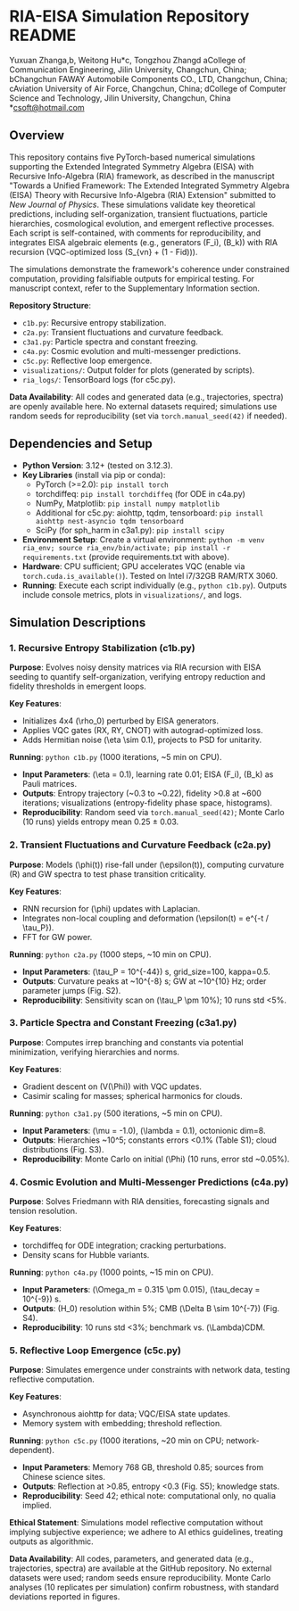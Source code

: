 # RIA-EISA Simulation Repository README

Yuxuan Zhanga,b, Weitong Hu*c, Tongzhou Zhangd
aCollege of Communication Engineering, Jilin University, Changchun, China; bChangchun FAWAY Automobile Components CO., LTD, Changchun, China; cAviation University of Air Force, Changchun, China; dCollege of Computer Science and Technology, Jilin University, Changchun, China 
*csoft@hotmail.com

## Overview

This repository contains five PyTorch-based numerical simulations supporting the Extended Integrated Symmetry Algebra (EISA) with Recursive Info-Algebra (RIA) framework, as described in the manuscript "Towards a Unified Framework: The Extended Integrated Symmetry Algebra (EISA) Theory with Recursive Info-Algebra (RIA) Extension" submitted to *New Journal of Physics*. These simulations validate key theoretical predictions, including self-organization, transient fluctuations, particle hierarchies, cosmological evolution, and emergent reflective processes. Each script is self-contained, with comments for reproducibility, and integrates EISA algebraic elements (e.g., generators \(F_i\), \(B_k\)) with RIA recursion (VQC-optimized loss \(S_{vn} + (1 - Fid)\)).

The simulations demonstrate the framework's coherence under constrained computation, providing falsifiable outputs for empirical testing. For manuscript context, refer to the Supplementary Information section.

**Repository Structure**:
- `c1b.py`: Recursive entropy stabilization.
- `c2a.py`: Transient fluctuations and curvature feedback.
- `c3a1.py`: Particle spectra and constant freezing.
- `c4a.py`: Cosmic evolution and multi-messenger predictions.
- `c5c.py`: Reflective loop emergence.
- `visualizations/`: Output folder for plots (generated by scripts).
- `ria_logs/`: TensorBoard logs (for c5c.py).

**Data Availability**: All codes and generated data (e.g., trajectories, spectra) are openly available here. No external datasets required; simulations use random seeds for reproducibility (set via `torch.manual_seed(42)` if needed).

## Dependencies and Setup

- **Python Version**: 3.12+ (tested on 3.12.3).
- **Key Libraries** (install via pip or conda):
  - PyTorch (>=2.0): `pip install torch`
  - torchdiffeq: `pip install torchdiffeq` (for ODE in c4a.py)
  - NumPy, Matplotlib: `pip install numpy matplotlib`
  - Additional for c5c.py: aiohttp, tqdm, tensorboard: `pip install aiohttp nest-asyncio tqdm tensorboard`
  - SciPy (for sph_harm in c3a1.py): `pip install scipy`
- **Environment Setup**: Create a virtual environment: `python -m venv ria_env; source ria_env/bin/activate; pip install -r requirements.txt` (provide requirements.txt with above).
- **Hardware**: CPU sufficient; GPU accelerates VQC (enable via `torch.cuda.is_available()`). Tested on Intel i7/32GB RAM/RTX 3060.
- **Running**: Execute each script individually (e.g., `python c1b.py`). Outputs include console metrics, plots in `visualizations/`, and logs.

## Simulation Descriptions

### 1. Recursive Entropy Stabilization (c1b.py)

**Purpose**: Evolves noisy density matrices via RIA recursion with EISA seeding to quantify self-organization, verifying entropy reduction and fidelity thresholds in emergent loops.

**Key Features**:
- Initializes 4x4 \(\rho_0\) perturbed by EISA generators.
- Applies VQC gates (RX, RY, CNOT) with autograd-optimized loss.
- Adds Hermitian noise \(\eta \sim 0.1\), projects to PSD for unitarity.

**Running**: `python c1b.py` (1000 iterations, ~5 min on CPU).
- **Input Parameters**: \(\eta = 0.1\), learning rate 0.01; EISA \(F_i\), \(B_k\) as Pauli matrices.
- **Outputs**: Entropy trajectory (~0.3 to ~0.22), fidelity >0.8 at ~600 iterations; visualizations (entropy-fidelity phase space, histograms).
- **Reproducibility**: Random seed via `torch.manual_seed(42)`; Monte Carlo (10 runs) yields entropy mean 0.25 ± 0.03.

### 2. Transient Fluctuations and Curvature Feedback (c2a.py)

**Purpose**: Models \(\phi(t)\) rise-fall under \(\epsilon(t)\), computing curvature \(R\) and GW spectra to test phase transition criticality.

**Key Features**:
- RNN recursion for \(\phi\) updates with Laplacian.
- Integrates non-local coupling and deformation \(\epsilon(t) = e^{-t / \tau_P}\).
- FFT for GW power.

**Running**: `python c2a.py` (1000 steps, ~10 min on CPU).
- **Input Parameters**: \(\tau_P = 10^{-44}\) s, grid_size=100, kappa=0.5.
- **Outputs**: Curvature peaks at ~10^{-8} s; GW at ~10^{10} Hz; order parameter jumps (Fig. S2).
- **Reproducibility**: Sensitivity scan on \(\tau_P \pm 10\%\); 10 runs std <5%.

### 3. Particle Spectra and Constant Freezing (c3a1.py)

**Purpose**: Computes irrep branching and constants via potential minimization, verifying hierarchies and norms.

**Key Features**:
- Gradient descent on \(V(\Phi)\) with VQC updates.
- Casimir scaling for masses; spherical harmonics for clouds.

**Running**: `python c3a1.py` (500 iterations, ~5 min on CPU).
- **Input Parameters**: \(\mu = -1.0\), \(\lambda = 0.1\), octonionic dim=8.
- **Outputs**: Hierarchies ~10^5; constants errors <0.1% (Table S1); cloud distributions (Fig. S3).
- **Reproducibility**: Monte Carlo on initial \(\Phi\) (10 runs, error std ~0.05%).

### 4. Cosmic Evolution and Multi-Messenger Predictions (c4a.py)

**Purpose**: Solves Friedmann with RIA densities, forecasting signals and tension resolution.

**Key Features**:
- torchdiffeq for ODE integration; cracking perturbations.
- Density scans for Hubble variants.

**Running**: `python c4a.py` (1000 points, ~15 min on CPU).
- **Input Parameters**: \(\Omega_m = 0.315 \pm 0.015\), \(\tau_decay = 10^{-9}\) s.
- **Outputs**: \(H_0\) resolution within 5%; CMB \(\Delta B \sim 10^{-7}\) (Fig. S4).
- **Reproducibility**: 10 runs std <3%; benchmark vs. \(\Lambda\)CDM.

### 5. Reflective Loop Emergence (c5c.py)

**Purpose**: Simulates emergence under constraints with network data, testing reflective computation.

**Key Features**:
- Asynchronous aiohttp for data; VQC/EISA state updates.
- Memory system with embedding; threshold reflection.

**Running**: `python c5c.py` (1000 iterations, ~20 min on CPU; network-dependent).
- **Input Parameters**: Memory 768 GB, threshold 0.85; sources from Chinese science sites.
- **Outputs**: Reflection at >0.85, entropy <0.3 (Fig. S5); knowledge stats.
- **Reproducibility**: Seed 42; ethical note: computational only, no qualia implied.

**Ethical Statement**: Simulations model reflective computation without implying subjective experience; we adhere to AI ethics guidelines, treating outputs as algorithmic. 

**Data Availability**: All codes, parameters, and generated data (e.g., trajectories, spectra) are available at the GitHub repository. No external datasets were used; random seeds ensure reproducibility. Monte Carlo analyses (10 replicates per simulation) confirm robustness, with standard deviations reported in figures.

